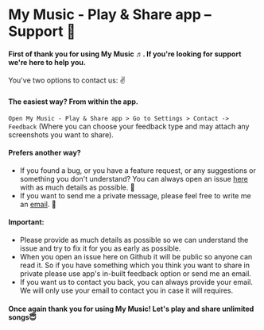 # My Music - Play & Share app – Support 🧞‍

#### First of thank you for using My Music ♬. If you're looking for support we're here to help you.

You've two options to contact us: ✌

#### The easiest way? From within the app.

`Open My Music - Play & Share app > Go to Settings > Contact -> Feedback` 
(Where you can choose your feedback type and may attach any screenshots you want to share).

#### Prefers another way?

- If you found a bug, or you have a feature request, or any suggestions or something you don't understand? You can always open an issue [here](https://github.com/YogeshPateliOS/My-Music-App/issues/new) with as much details as possible. 👾
- If you want to send me a private message, please feel free to write me an [email](mailto:mymusicfback@gmail.com?subject=MyMusic%20app%20-%20Support&body=). 📧

#### Important:

- Please provide as much details as possible so we can understand the issue and try to fix it for you as early as possible.
- When you open an issue here on Github it will be public so anyone can read it. So if you have something which you think you want to share in private please use app's in-built feedback option or send me an email.
- If you want us to contact you back, you can always provide your email. We will only use your email to contact you in case it will requires.

#### Once again thank you for using My Music! Let's play and share unlimited songs😇
